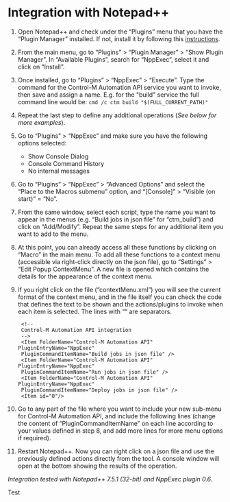 # Integration with Notepad++

1. Open Notepad++ and check under the “Plugins” menu that you have the “Plugin Manager” installed. If not, install it by following this [instructions](https://bruderste.in/npp/pm/#install).

2. From the main menu, go to “Plugins” > “Plugin Manager” > “Show Plugin Manager”. In “Available Plugins”, search for “NppExec”, select it and click on “Install”.

3. Once installed, go to “Plugins” > “NppExec” > “Execute”. Type the command for the Control-M Automation API service you want to invoke,  then save and assign a name. E.g. for the "build" service the full command line would be:
   ```cmd /c ctm build "$(FULL_CURRENT_PATH)"```

4. Repeat the last step to define any additional operations (*See below for more examples*).

5. Go to “Plugins” > “NppExec” and make sure you have the following options selected:

   - Show Console Dialog
   - Console Command History
   - No internal messages

6. Go to “Plugins” > “NppExec” > “Advanced Options” and select the “Place to the Macros submenu” option, and “[Console]” > “Visible (on start)” = “No”.

7. From the same window, select each script, type the name you want to appear in the menus (e.g. “Build jobs in json file” for “ctm_build”) and click on “Add/Modify”. Repeat the same steps for any additional item you want to add to the menu.

8. At this point, you can already access all these functions by clicking on “Macro” in the main menu. To add all these functions to a context menu (accessible via right-click directly on the json file), go to “Settings” > “Edit Popup ContextMenu”. A new file is opened which contains the details for the appearance of the context menu.

9. If you right click on the file (“contextMenu.xml”) you will see the current format of the context menu, and in the file itself you can check the code that defines the text to be shown and the actions/plugins to invoke when each item is selected. The lines with “<Item id="0"/>“ are separators.

   ```
	<!--
	Control-M Automation API integration
    -->
    <Item FolderName="Control-M Automation API" PluginEntryName="NppExec"
    PluginCommandItemName="Build jobs in json file" />
    <Item FolderName="Control-M Automation API" PluginEntryName="NppExec"
    PluginCommandItemName="Run jobs in json file" />
    <Item FolderName="Control-M Automation API" PluginEntryName="NppExec"
    PluginCommandItemName="Deploy jobs in json file" />
    <Item id="0"/>
   ```

10. Go to any part of the file where you want to include your new sub-menu for Control-M Automation API, and include the following lines (change the content of “PluginCommandItemName” on each line according to your values defined in step 8, and add more lines for more menu options if required).

11. Restart Notepad++. Now you can right click on a json file and use the previously defined actions directly from the tool. A console window will open at the bottom showing the results of the operation.

*Integration tested with Notepad++ 7.5.1 (32-bit) and NppExec plugin 0.6.*

Test